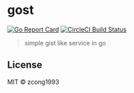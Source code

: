 # gost
[![Go Report Card](https://goreportcard.com/badge/github.com/zcong1993/gost)](https://goreportcard.com/report/github.com/zcong1993/gost)
[![CircleCI Build Status](https://circleci.com/gh/zcong1993/gost.svg?style=shield)](https://circleci.com/gh/zcong1993/gost)
<!--
[![Go Report Card](https://goreportcard.com/badge/github.com/zcong1993/gost)](https://goreportcard.com/report/github.com/zcong1993/gost)
[![Build Status](https://travis-ci.org/zcong1993/gost.svg?branch=master)](https://travis-ci.org/zcong1993/gost)
-->

> simple gist like service in go

## License

MIT &copy; zcong1993
